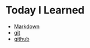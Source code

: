 # Today I Learned

- [Markdown](markdown/markdown.md)
- [git](git/git.md)
- [github](github/github.md)
